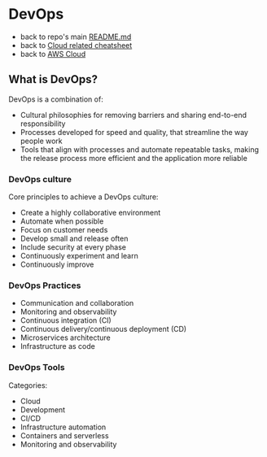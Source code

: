 # DevOps

* back to repo's main [README.md](../../README.md)
* back to [Cloud related cheatsheet](../cloud/cloud.md)
* back to [AWS Cloud](../aws/aws-cloud.md)

## What is DevOps?

DevOps is a combination of:

* Cultural philosophies for removing barriers and sharing end-to-end responsibility
* Processes developed for speed and quality, that streamline the way people work
* Tools that align with processes and automate repeatable tasks, making the release process more efficient and the application more reliable

### DevOps culture

Core principles to achieve a DevOps culture:

* Create a highly collaborative environment
* Automate when possible
* Focus on customer needs
* Develop small and release often
* Include security at every phase
* Continuously experiment and learn
* Continuously improve

### DevOps Practices

* Communication and collaboration
* Monitoring and observability
* Continuous integration (CI)
* Continuous delivery/continuous deployment (CD)
* Microservices architecture
* Infrastructure as code

### DevOps Tools

Categories:

* Cloud
* Development
* CI/CD
* Infrastructure automation
* Containers and serverless
* Monitoring and observability
